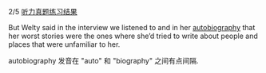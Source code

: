 2/5 [听力真题练习结果](https://toefl.kmf.com/listening/result/166054791468968367)

But Welty said in the interview we listened to and in her <u>autobiography</u> that her worst stories were the ones where she’d tried to write about people and places that were unfamiliar to her.

autobiography 发音在 "auto" 和 "biography" 之间有点间隔.


